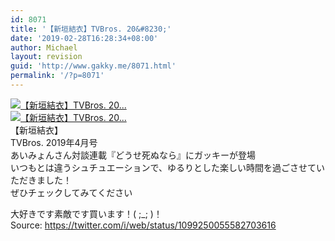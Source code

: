 ```yaml
---
id: 8071
title: '【新垣結衣】TVBros. 20&#8230;'
date: '2019-02-28T16:28:34+08:00'
author: Michael
layout: revision
guid: 'http://www.gakky.me/8071.html'
permalink: '/?p=8071'
---
```


[![【新垣結衣】TVBros. 20...](http://www.yui-aragaki.org/wp-content/uploads/2019/02/1099250055582703616_0.jpg)](http://www.yui-aragaki.org/wp-content/uploads/2019/02/1099250055582703616_0.jpg)  
[![【新垣結衣】TVBros. 20...](http://www.yui-aragaki.org/wp-content/uploads/2019/02/1099250055582703616_1.jpg)](http://www.yui-aragaki.org/wp-content/uploads/2019/02/1099250055582703616_1.jpg)  
【新垣結衣】  
TVBros. 2019年4月号  
あいみょんさん対談連載『どうせ死ぬなら』にガッキーが登場  
いつもとは違うシュチュエーションで、ゆるりとした楽しい時間を過ごさせていただきました！  
ぜひチェックしてみてください

大好きです素敵です買います！( ;\_; )！  
Source: <https://twitter.com/i/web/status/1099250055582703616>